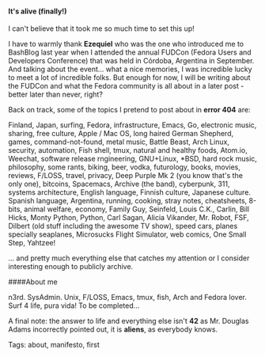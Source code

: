 #### It's alive (finally!)

I can't believe that it took me so much time to set this up!

I have to warmly thank **Ezequiel** who was the one who introduced me to BashBlog last year when I attended the annual FUDCon (Fedora Users and Developers Conference) that was held in Córdoba, Argentina in September. And talking about the event... what a nice memories, I was incredible lucky to meet a lot of incredible folks. But enough for now, I will be writing about the FUDCon and what the Fedora community is all about in a later post - better later than never, right?

Back on track, some of the topics I pretend to post about in **error 404** are:

Finland, Japan, surfing, Fedora, infrastructure, Emacs, Go, electronic music, sharing, free culture, Apple / Mac OS, long haired German Shepherd, games, command-not-found, metal music, Battle Beast, Arch Linux, security, automation, Fish shell, tmux, natural and healthy foods, Atom.io, Weechat, software release rngineering, GNU+Linux, *BSD, hard rock music, philosophy, some rants, biking, beer, vodka, futurology, books, movies, reviews, F/LOSS, travel, privacy, Deep Purple Mk 2 (you know that's the only one), bitcoins, Spacemacs, Archive (the band), cyberpunk, 311, systems architecture, English language, Finnish culture, Japanese culture. Spanish language, Argentina, running, cooking, stray notes, cheatsheets, 8-bits, animal welfare, economy, Family Guy, Seinfeld, Louis C.K., Carlin, Bill Hicks, Monty Python, Python, Carl Sagan, Alicia Vikander, Mr. Robot, FSF, Dilbert (old stuff including the awesome TV show), speed cars, planes specially seaplanes, Microsucks Flight Simulator, web comics, One Small Step, Yahtzee!

... and pretty much everything else that catches my attention or I consider interesting enough to publicly archive.


####About me

n3rd. SysAdmin. Unix, F/LOSS, Emacs, tmux, fish, Arch and Fedora lover. Surf 4 life, pura vida!
To be completed...

A final note: the answer to life and everything else isn't **42** as Mr. Douglas Adams incorrectly pointed out, it is **aliens**, as everybody knows.


Tags: about, manifesto, first
